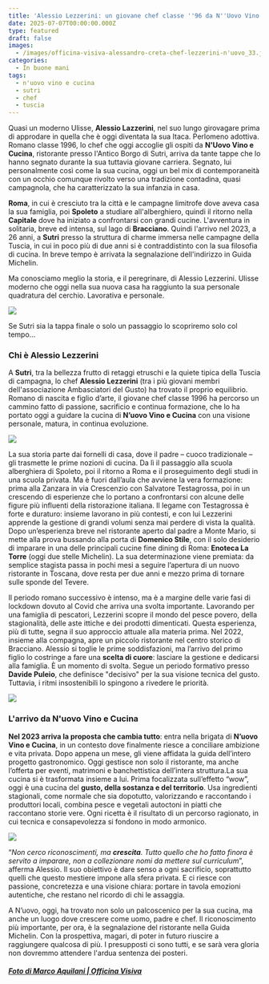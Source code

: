 ```yaml
---
title: 'Alessio Lezzerini: un giovane chef classe ''96 da N''Uovo Vino e Cucina a Sutri'
date: 2025-07-07T00:00:00.000Z
type: featured
draft: false
images:
  - /images/officina-visiva-alessandro-creta-chef-lezzerini-n'uovo_33.jpg
categories:
  - In buone mani
tags:
  - n'uovo vino e cucina
  - sutri
  - chef
  - tuscia
---
```


Quasi un moderno Ulisse, **Alessio Lazzerini**, nel suo lungo girovagare prima di approdare in quella che è oggi diventata la sua Itaca. Perlomeno adottiva. Romano classe 1996, lo chef che oggi accoglie gli ospiti da **N'Uovo Vino e Cucina**, ristorante presso l'Antico Borgo di Sutri, arriva da tante tappe che lo hanno segnato durante la sua tuttavia giovane carriera. Segnato, lui personalmente così come la sua cucina, oggi un bel mix di contemporaneità con un occhio comunque rivolto verso una tradizione contadina, quasi campagnola, che ha caratterizzato la sua infanzia in casa.

**Roma**, in cui è cresciuto tra la città e le campagne limitrofe dove aveva casa la sua famiglia, poi **Spoleto** a studiare all'alberghiero, quindi il ritorno nella **Capitale** dove ha iniziato a confrontarsi con grandi cucine. L'avventura in solitaria, breve ed intensa, sul lago di **Bracciano**. Quindi l'arrivo nel 2023, a 26 anni, a **Sutri** presso la struttura di charme immersa nelle campagne della Tuscia, in cui in poco più di due anni si è contraddistinto con la sua filosofia di cucina. In breve tempo è arrivata la segnalazione dell'indirizzo in Guida Michelin.

 Ma conosciamo meglio la storia, e il peregrinare, di Alessio Lezzerini. Ulisse moderno che oggi nella sua nuova casa ha raggiunto la sua personale quadratura del cerchio. Lavorativa e personale.

![](/images/officina-visiva-alessandro-creta-chef-lezzerini-n'uovo_34.jpg)

Se Sutri sia la tappa finale o solo un passaggio lo scopriremo solo col tempo...

### Chi è Alessio Lezzerini

A **Sutri**, tra la bellezza frutto di retaggi etruschi e la quiete tipica della Tuscia di campagna, lo chef **Alessio Lezzerini** (tra i più giovani membri dell'associazione Ambasciatori del Gusto) ha trovato il proprio equilibrio. Romano di nascita e figlio d’arte, il giovane chef classe 1996 ha percorso un cammino fatto di passione, sacrificio e continua formazione, che lo ha portato oggi a guidare la cucina di **N’uovo Vino e Cucina** con una visione personale, matura, in continua evoluzione.

![](/images/officina-visiva-alessandro-creta-chef-lezzerini-n'uovo_17.jpg)

La sua storia parte dai fornelli di casa, dove il padre – cuoco tradizionale – gli trasmette le prime nozioni di cucina. Da lì il passaggio alla scuola alberghiera di Spoleto, poi il ritorno a Roma e il proseguimento degli studi in una scuola privata. Ma è fuori dall’aula che avviene la vera formazione: prima alla Zanzara in via Crescenzio con Salvatore Testagrossa, poi in un crescendo di esperienze che lo portano a confrontarsi con alcune delle figure più influenti della ristorazione italiana. Il legame con Testagrossa è forte e duraturo: insieme lavorano in più contesti, e con lui Lezzerini apprende la gestione di grandi volumi senza mai perdere di vista la qualità. Dopo un’esperienza breve nel ristorante aperto dal padre a Monte Mario, si mette alla prova bussando alla porta di **Domenico Stile**, con il solo desiderio di imparare in una delle principali cucine fine dining di Roma: **Enoteca La Torre** (oggi due stelle Michelin). La sua determinazione viene premiata: da semplice stagista passa in pochi mesi a seguire l’apertura di un nuovo ristorante in Toscana, dove resta per due anni e mezzo prima di tornare sulle sponde del Tevere.

Il periodo romano successivo è intenso, ma è a margine delle varie fasi di lockdown dovuto al Covid che arriva una svolta importante. Lavorando per una famiglia di pescatori, Lezzerini scopre il mondo del pesce povero, della stagionalità, delle aste ittiche e dei prodotti dimenticati. Questa esperienza, più di tutte, segna il suo approccio attuale alla materia prima. Nel 2022, insieme alla compagna, apre un piccolo ristorante nel centro storico di Bracciano. Alessio si toglie le prime soddisfazioni, ma l’arrivo del primo figlio lo costringe a fare una **scelta di cuore**: lasciare la gestione e dedicarsi alla famiglia. È un momento di svolta. Segue un periodo formativo presso **Davide Puleio**, che definisce "decisivo" per la sua visione tecnica del gusto. Tuttavia, i ritmi insostenibili lo spingono a rivedere le priorità.

![](/images/officina-visiva-alessandro-creta-chef-lezzerini-n'uovo_23.jpg)

### L'arrivo da N'uovo Vino e Cucina

**Nel 2023 arriva la proposta che cambia tutto**: entra nella brigata di **N’uovo Vino e Cucina**, in un contesto dove finalmente riesce a conciliare ambizione e vita privata. Dopo appena un mese, gli viene affidata la guida dell’intero progetto gastronomico. Oggi gestisce non solo il ristorante, ma anche l’offerta per eventi, matrimoni e banchettistica dell’intera struttura.La sua cucina si è trasformata insieme a lui. Prima focalizzata sull’effetto “wow”, oggi è una cucina del **gusto, della sostanza e del territorio**. Usa ingredienti stagionali, come normale che sia dopotutto, valorizzando e raccontando i produttori locali, combina pesce e vegetali autoctoni in piatti che raccontano storie vere. Ogni ricetta è il risultato di un percorso ragionato, in cui tecnica e consapevolezza si fondono in modo armonico.

![](/images/officina-visiva-alessandro-creta-chef-lezzerini-n'uovo_4.jpg)

“*Non cerco riconoscimenti, ma **crescita**. Tutto quello che ho fatto finora è servito a imparare, non a collezionare nomi da mettere sul curriculum*”, afferma Alessio. Il suo obiettivo è dare senso a ogni sacrificio, soprattutto quelli che questo mestiere impone alla sfera privata. E ci riesce con passione, concretezza e una visione chiara: portare in tavola emozioni autentiche, che restano nel ricordo di chi le assaggia.

A N’uovo, oggi, ha trovato non solo un palcoscenico per la sua cucina, ma anche un luogo dove crescere come uomo, padre e chef. Il riconoscimento più importante, per ora, è la segnalazione del ristorante nella Guida Michelin. Con la prospettiva, magari, di poter in futuro riuscire a raggiungere qualcosa di più. I presupposti ci sono tutti, e se sarà vera gloria non dovremmo attendere l'ardua sentenza dei posteri.

##### [Foto di Marco Aquilani | Officina Visiva](https://www.officinavisiva.it)
